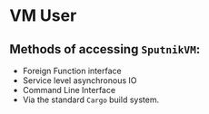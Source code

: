 # VM User

## Methods of accessing `SputnikVM`:
* Foreign Function interface
* Service level asynchronous IO
* Command Line Interface
* Via the standard `Cargo` build system.

